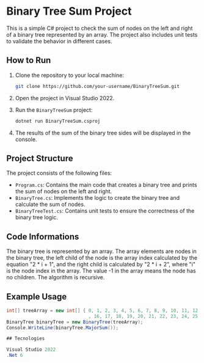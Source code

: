 # Binary Tree Sum Project

This is a simple C# project to check the sum of nodes on the left and right of a binary tree represented by an array. The project also includes unit tests to validate the behavior in different cases.

## How to Run

1. Clone the repository to your local machine:

    ```bash
    git clone https://github.com/your-username/BinaryTreeSum.git
    ```

2. Open the project in Visual Studio 2022.

3. Run the `BinaryTreeSum` project:

    ```bash
    dotnet run BinaryTreeSum.csproj
    ```

4. The results of the sum of the binary tree sides will be displayed in the console.

## Project Structure

The project consists of the following files:

- `Program.cs`: Contains the main code that creates a binary tree and prints the sum of nodes on the left and right.
- `BinaryTree.cs`: Implements the logic to create the binary tree and calculate the sum of nodes.
- `BinaryTreeTest.cs`: Contains unit tests to ensure the correctness of the binary tree logic.

## Code Informations

The binary tree is represented by an array.
The array elements are nodes in the binary tree, the left child of the node is the array index calculated by the equation "2 * i + 1", and the right child is calculated by "2 * i + 2", where "i" is the node index in the array.
The value -1 in the array means the node has no children.
The algorithm is recursive.

## Example Usage

```csharp
int[] treeArray = new int[] { 0, 1, 2, 3, 4, 5, 6, 7, 8, 9, 10, 11, 12, 13, 14, 15
                              , 16, 17, 18, 19, 20, 21, 22, 23, 24, 25, 26, 27, 28, 29, 30 };
BinaryTree binaryTree = new BinaryTree(treeArray);
Console.WriteLine(binaryTree.MajorSum());

## Tecnologies

Visual Studio 2022
.Net 6
